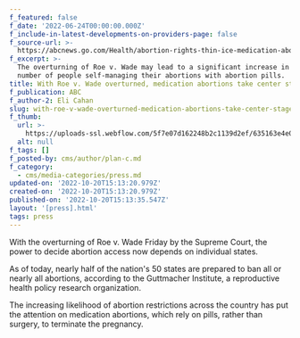 ```yaml
---
f_featured: false
f_date: '2022-06-24T00:00:00.000Z'
f_include-in-latest-developments-on-providers-page: false
f_source-url: >-
  https://abcnews.go.com/Health/abortion-rights-thin-ice-medication-abortions-center-stage/story?id=84532006
f_excerpt: >-
  The overturning of Roe v. Wade may lead to a significant increase in the
  number of people self-managing their abortions with abortion pills.
title: With Roe v. Wade overturned, medication abortions take center stage
f_publication: ABC
f_author-2: Eli Cahan
slug: with-roe-v-wade-overturned-medication-abortions-take-center-stage
f_thumb:
  url: >-
    https://uploads-ssl.webflow.com/5f7e07d162248b2c1139d2ef/635163e4e065d3725b19d18b_abortion-healthcare-220_hpEmbed_20220505-223019_19x13_992.jpeg
  alt: null
f_tags: []
f_posted-by: cms/author/plan-c.md
f_category:
  - cms/media-categories/press.md
updated-on: '2022-10-20T15:13:20.979Z'
created-on: '2022-10-20T15:13:20.979Z'
published-on: '2022-10-20T15:13:35.547Z'
layout: '[press].html'
tags: press
---
```


With the overturning of Roe v. Wade Friday by the Supreme Court, the power to decide abortion access now depends on individual states.

As of today, nearly half of the nation's 50 states are prepared to ban all or nearly all abortions, according to the Guttmacher Institute, a reproductive health policy research organization.

The increasing likelihood of abortion restrictions across the country has put the attention on medication abortions, which rely on pills, rather than surgery, to terminate the pregnancy.
